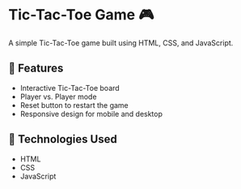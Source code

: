 # Tic-Tac-Toe Game 🎮

A simple Tic-Tac-Toe game built using HTML, CSS, and JavaScript.

## 🌟 Features
- Interactive Tic-Tac-Toe board
- Player vs. Player mode
- Reset button to restart the game
- Responsive design for mobile and desktop

## 🚀 Technologies Used
- HTML
- CSS
- JavaScript


